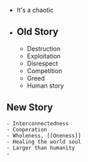 - It's a chaotic
- ## Old Story
	- Destruction
	- Exploitation
	- Disrespect
	- Competition
	- Greed
	- Human story
## New Story
	- Interconnectedness
	- Cooperation
	- Wholeness, [[Oneness]]
	- Healing the world soul
	- Larger than humanity
	-